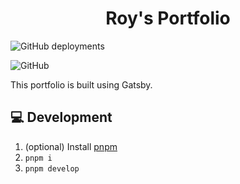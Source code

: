 <h1 align="center">
  Roy's Portfolio
</h1>

![GitHub deployments](https://img.shields.io/github/deployments/r-portas/portfolio-new/Production?label=deployment&style=for-the-badge)

![GitHub](https://img.shields.io/github/license/r-portas/portfolio-new?style=for-the-badge)

This portfolio is built using Gatsby.

## 💻 Development

1. (optional) Install [pnpm](https://pnpm.js.org/)
2. `pnpm i`
3. `pnpm develop`
